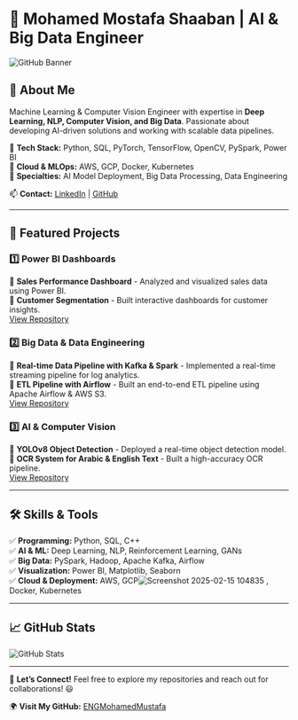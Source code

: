 # 🚀 Mohamed Mostafa Shaaban | AI & Big Data Engineer

![GitHub Banner](https://your-banner-link.com)

## 👋 About Me
Machine Learning & Computer Vision Engineer with expertise in **Deep Learning, NLP, Computer Vision, and Big Data**. Passionate about developing AI-driven solutions and working with scalable data pipelines.

🔹 **Tech Stack:** Python, SQL, PyTorch, TensorFlow, OpenCV, PySpark, Power BI  
🔹 **Cloud & MLOps:** AWS, GCP, Docker, Kubernetes  
🔹 **Specialties:** AI Model Deployment, Big Data Processing, Data Engineering  

📫 **Contact:** [LinkedIn](https://linkedin.com/in/mohamedmustafashaban) | [GitHub](https://github.com/ENGMohamedMustafa)

---

## 📂 Featured Projects

### 1️⃣ Power BI Dashboards
🔹 **Sales Performance Dashboard** - Analyzed and visualized sales data using Power BI.  
🔹 **Customer Segmentation** - Built interactive dashboards for customer insights.  
[View Repository](https://github.com/ENGMohamedMustafa/PowerBI-Projects)

### 2️⃣ Big Data & Data Engineering
🔹 **Real-time Data Pipeline with Kafka & Spark** - Implemented a real-time streaming pipeline for log analytics.  
🔹 **ETL Pipeline with Airflow** - Built an end-to-end ETL pipeline using Apache Airflow & AWS S3.  
[View Repository](https://github.com/ENGMohamedMustafa/BigData-Projects)

### 3️⃣ AI & Computer Vision
🔹 **YOLOv8 Object Detection** - Deployed a real-time object detection model.  
🔹 **OCR System for Arabic & English Text** - Built a high-accuracy OCR pipeline.  
[View Repository](https://github.com/ENGMohamedMustafa/AI-Projects)

---

## 🛠️ Skills & Tools
✅ **Programming:** Python, SQL, C++  
✅ **AI & ML:** Deep Learning, NLP, Reinforcement Learning, GANs  
✅ **Big Data:** PySpark, Hadoop, Apache Kafka, Airflow  
✅ **Visualization:** Power BI, Matplotlib, Seaborn  
✅ **Cloud & Deployment:** AWS, GCP![Screenshot 2025-02-15 104835](https://github.com/user-attachments/assets/577e200e-2ca4-4a1b-8197-665949877f96)
, Docker, Kubernetes  

---

## 📈 GitHub Stats
![GitHub Stats](https://github-readme-stats.vercel.app/api?username=ENGMohamedMustafa&show_icons=true&theme=radical)

---

🚀 **Let’s Connect!** Feel free to explore my repositories and reach out for collaborations! 😃

🌍 **Visit My GitHub:** [ENGMohamedMustafa](https://github.com/ENGMohamedMustafa)
